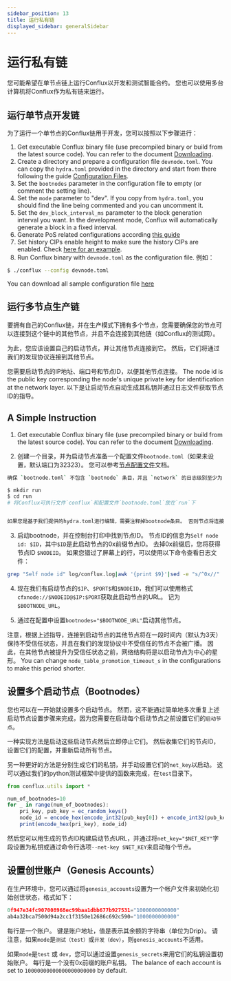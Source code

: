 ```yaml
---
sidebar_position: 13
title: 运行私有链
displayed_sidebar: generalSidebar
---
```


# 运行私有链

您可能希望在单节点链上运行Conflux以开发和测试智能合约。 您也可以使用多台计算机将Conflux作为私有链来运行。

## 运行单节点开发链

为了运行一个单节点的Conflux链用于开发，您可以按照以下步骤进行：

1. Get executable Conflux binary file (use precompiled binary or build from the latest source code). You can refer to the document [Downloading](./downloading-conflux-client.md).
2. Create a directory and prepare a configuration file `devnode.toml`. You can copy the `hydra.toml` provided in the directory and start from there following the guide [Configuration Files](./configuration-files.md).
3. Set the `bootnodes` parameter in the configuration file to empty (or comment the setting line).
4. Set the `mode` parameter to "dev". If you copy from `hydra.toml`, you should find the line being commented and you can uncomment it.
5. Set the `dev_block_interval_ms` parameter to the block generation interval you want. In the development mode, Conflux will automatically generate a block in a fixed interval.
6. Generate PoS related configurations according [this guide](https://github.com/Conflux-Chain/conflux-docker/blob/master/docs/about-dev-node-config.md#how-to-generate-pos_config-files)
7. Set history CIPs enable height to make sure the history CIPs are enabled. Check [here for an example](https://github.com/Conflux-Chain/conflux-docker/blob/master/docs/about-dev-node-config.md#how-to-enable-cips).
8. Run Conflux binary with `devnode.toml` as the configuration file. 例如：

```bash
$ ./conflux --config devnode.toml
```

You can download all sample configuration file [here](https://github.com/Conflux-Chain/conflux-docker/tree/master/fullnode-configs/dev-node)

## 运行多节点生产链

要拥有自己的Conflux链，并在生产模式下拥有多个节点，您需要确保您的节点可以连接到这个链中的其他节点，并且不会连接到其他链（如Conflux的测试网）。

为此，您应该设置自己的启动节点，并让其他节点连接到它。 然后，它们将通过我们的发现协议连接到其他节点。

您需要启动节点的IP地址、端口号和节点ID，以便其他节点连接。 The node id is the public key corresponding the node's unique private key for identification at the network layer. 以下是让启动节点自动生成其私钥并通过日志文件获取节点ID的指导。

## A Simple Instruction

1. Get executable Conflux binary file (use precompiled binary or build from the latest source code). You can refer to the document [Downloading](./downloading-conflux-client.md).

2. 创建一个目录，并为启动节点准备一个配置文件`bootnode.toml`（如果未设置，默认端口为32323）。 您可以参考[节点配置文件](./configuration-files.md)文档。

```bash
确保 `bootnode.toml` 不包含 `bootnode` 条目，并且 `network` 的日志级别至少为 `debug` 。

$ mkdir run
$ cd run
# 将Conflux可执行文件`conflux`和配置文件`bootnode.toml`放在`run`下


如果您是基于我们提供的hydra.toml进行编辑，需要注释掉bootnode条目。 否则节点将连接到现有的Conflux网络。
```

3. 启动bootnode，并在控制台打印中找到节点ID。 节点ID的信息为`Self node id: $ID`，其中`$ID`是此启动节点的0x前缀节点ID。 去掉0x前缀后，您将获得节点ID `$NODEID`。 如果您错过了屏幕上的行，可以使用以下命令查看日志文件：

```bash
grep "Self node id" log/conflux.log|awk '{print $9}'|sed -e "s/^0x//"
```
4. 现在我们有启动节点的`$IP`、`$PORT$`和`$NODEID`，我们可以使用格式`cfxnode://$NODEID@$IP:$PORT`获取此启动节点的URL。 记为`$BOOTNODE_URL`。

5. 通过在配置中设置`bootnodes="$BOOTNODE_URL"`启动其他节点。

注意，根据上述指导，连接到启动节点的其他节点将在一段时间内（默认为3天）保持不受信任状态，并且在我们的发现协议中不受信任的节点不会被广播。 因此，在其他节点被提升为受信任状态之前，网络结构将是以启动节点为中心的星形。 You can change `node_table_promotion_timeout_s` in the configurations to make this period shorter.

## 设置多个启动节点（Bootnodes）

您也可以在一开始就设置多个启动节点。 然而，这不能通过简单地多次重复上述启动节点设置步骤来完成，因为您需要在启动每个启动节点之前设置它们的`启动节点`。

一种实现方法是启动这些启动节点然后立即停止它们。 然后收集它们的节点ID，设置它们的配置，并重新启动所有节点。

另一种更好的方法是分别生成它们的私钥，并手动设置它们的`net_key`以启动。 这可以通过我们的python测试框架中提供的函数来完成，在`test`目录下。

```js
from conflux.utils import *

num_of_bootnodes=10
for _ in range(num_of_bootnodes):
    pri_key, pub_key = ec_random_keys()
    node_id = encode_hex(encode_int32(pub_key[0]) + encode_int32(pub_key[1]))
    print(encode_hex(pri_key), node_id)
```
然后您可以用生成的节点ID构建启动节点URL，并通过将`net_key="$NET_KEY"`字段设置为私钥或通过命令行选项`--net-key $NET_KEY`来启动每个节点。

## 设置创世账户（Genesis Accounts）

在生产环境中，您可以通过将`genesis_accounts`设置为一个帐户文件来初始化初始创世状态，格式如下：

```js
0f947e34fc907008968ec99baa1dbb677b927531="1000000000000"
ab4a32bca7500d94a2cc1f3150e12686c692c590="1000000000000"
```

每行是一个账户。 键是账户地址，值是表示其余额的字符串（单位为Drip）。 请注意，如果`mode`是`测试（test）`或`开发（dev）`，则`genesis_accounts`不适用。

如果`mode`是`test` 或 `dev`，您可以通过设置`genesis_secrets`来用它们的私钥设置初始账户。 每行是一个没有0x前缀的账户私钥。 The balance of each account is set to `10000000000000000000000` by default.
